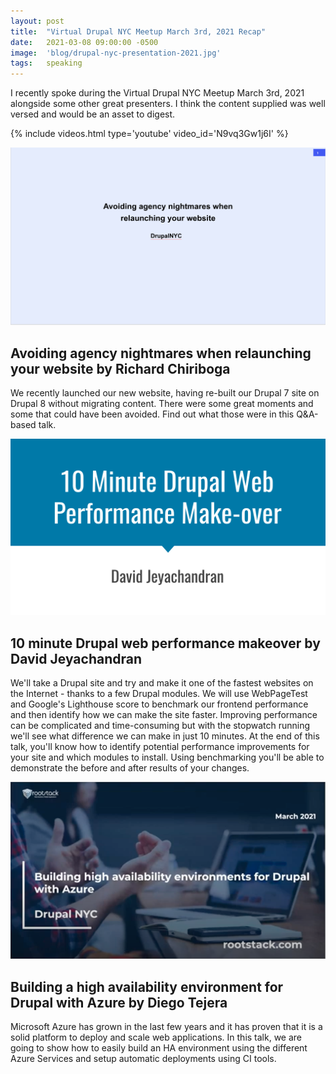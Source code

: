 ```yaml
---
layout: post
title:  "Virtual Drupal NYC Meetup March 3rd, 2021 Recap"
date:   2021-03-08 09:00:00 -0500
image:  'blog/drupal-nyc-presentation-2021.jpg'
tags:   speaking
---
```

I recently spoke during the Virtual Drupal NYC Meetup March 3rd, 2021 alongside some other great presenters. I think the content supplied was well versed and would be an asset to digest.

{% include videos.html type='youtube' video_id='N9vq3Gw1j6I' %}

<img src="/images/blog/avoiding-agency-nightmares.png" alt="Avoiding agency nightmares when relaunching your website by Richard Chiriboga">

## Avoiding agency nightmares when relaunching your website by Richard Chiriboga
We recently launched our new website, having re-built our Drupal 7 site on Drupal 8 without migrating content. There were some great moments and some that could have been avoided. Find out what those were in this Q&A-based talk.


<img src="/images/blog/10-minute-drupal-performance-makeover.png" alt="10 minute Drupal web performance makeover by David Jeyachandran">

## 10 minute Drupal web performance makeover by David Jeyachandran
We'll take a Drupal site and try and make it one of the fastest websites on the Internet - thanks to a few Drupal modules. We will use WebPageTest and Google's Lighthouse score to benchmark our frontend performance and then identify how we can make the site faster. Improving performance can be complicated and time-consuming but with the stopwatch running we'll see what difference we can make in just 10 minutes. At the end of this talk, you'll know how to identify potential performance improvements for your site and which modules to install. Using benchmarking you'll be able to demonstrate the before and after results of your changes.

<img src="/images/blog/building-drupal-azure-rootstack.png" alt="10 minute Drupal web performance makeover by David Jeyachandran">


## Building a high availability environment for Drupal with Azure by Diego Tejera
Microsoft Azure has grown in the last few years and it has proven that it is a solid platform to deploy and scale web applications. In this talk, we are going to show how to easily build an HA environment using the different Azure Services and setup automatic deployments using CI tools.